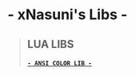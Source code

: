 # - xNasuni's Libs -
>## LUA LIBS
>#### [`- ANSI COLOR LIB -`](https://github.com/xnasuni/libs/ansicolors)
